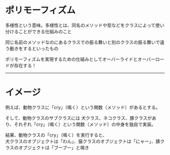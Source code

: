# ポリモーフィズム

多様性という意味。多様性とは、同名のメソッドや型などをクラスによって使い分けることができる仕組みのこと

同じ名前のメソッドなのにあるクラスでの振る舞いと別のクラスの振る舞いで違う動きをするといったもの

ポリモーフィズムを実現するための仕組みとしてオーバーライドとオーバーロードが存在する！

---
# イメージ
例えば、動物クラスに「cry」（鳴く）という関数（メソッド）があるとする。

そして、動物クラスのサブクラスには 犬クラス、ネコクラス、豚クラスがあり、それぞれ「cry」（鳴く）という関数（メソッド）の中身を独自で実装。

結果、動物クラスの「cry」（鳴く）を実行すると、   
犬クラスのオブジェクトは「わん」、猫クラスのオブジェクトは「にゃー」、豚クラスのオブジェクトは「ブーブー」と鳴き


